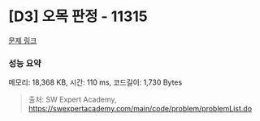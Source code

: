 # [D3] 오목 판정 - 11315 

[문제 링크](https://swexpertacademy.com/main/code/problem/problemDetail.do?contestProbId=AXaSUPYqPYMDFASQ) 

### 성능 요약

메모리: 18,368 KB, 시간: 110 ms, 코드길이: 1,730 Bytes



> 출처: SW Expert Academy, https://swexpertacademy.com/main/code/problem/problemList.do